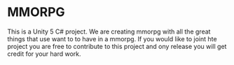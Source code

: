 # MMORPG
This is a Unity 5 C# project. We are creating mmorpg with all the great things that use want to to have in a mmorpg. 
If you would like to joint hte project you are free to contribute to this project and ony release you will get credit 
for your hard work.
